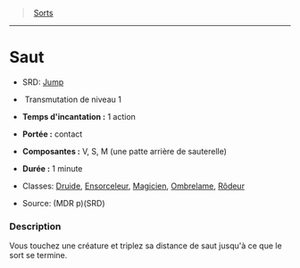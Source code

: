 ﻿---
!SpellHD
Level: 1
Type: Transmutation
CastingTime: 1 action
Range: contact
Components: V, S, M (une patte arrière de sauterelle)
Duration: 1 minute
Classes: '[Druide](hd_druid.md), [Ensorceleur](hd_sorcerer.md), [Magicien](hd_wizard.md), [Ombrelame](hd_rogue_ombrelame.md), [Rôdeur](hd_ranger.md)'
Id: spells_hd.md#saut
ParentLink: spells_hd.md#sorts
Name: Saut
ParentName: Sorts
NameLevel: 1
AltName: '[Jump](srd_spells_jump.md)'
Source: (MDR p)(SRD)
---
> [Sorts](hd_spells.md)

---

# Saut

- SRD: [Jump](srd_spells_jump.md)

-  Transmutation de niveau 1

- **Temps d'incantation :** 1 action

- **Portée :** contact

- **Composantes :** V, S, M (une patte arrière de sauterelle)

- **Durée :** 1 minute

- Classes: [Druide](hd_druid.md), [Ensorceleur](hd_sorcerer.md), [Magicien](hd_wizard.md), [Ombrelame](hd_rogue_ombrelame.md), [Rôdeur](hd_ranger.md)

- Source: (MDR p)(SRD)

### Description

Vous touchez une créature et triplez sa distance de saut jusqu'à ce que le sort se termine.

